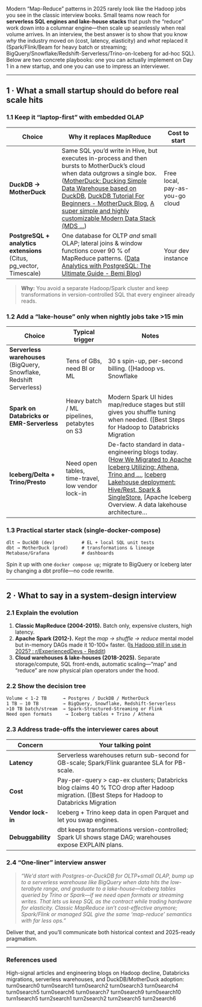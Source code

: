 Modern “Map-Reduce” patterns in 2025 rarely look like the Hadoop jobs you see in the classic interview books.  Small teams now reach for **serverless SQL engines and lake-house stacks** that push the “reduce” work down into a columnar engine—then scale up seamlessly when real volume arrives.  In an interview, the best answer is to show that you know *why* the industry moved on (cost, latency, elasticity) and *what* replaced it (Spark/Flink/Beam for heavy batch or streaming; BigQuery/Snowflake/Redshift-Serverless/Trino-on-Iceberg for ad-hoc SQL).  Below are two concrete playbooks: one you can actually implement on Day 1 in a new startup, and one you can use to impress an interviewer.

---

## 1 · What a small startup should do **before** real scale hits

### 1.1  Keep it “laptop-first” with embedded OLAP  
| Choice | Why it replaces MapReduce | Cost to start |
|--------|---------------------------|---------------|
| **DuckDB → MotherDuck** | Same SQL you’d write in Hive, but executes in-process and then bursts to MotherDuck’s cloud when data outgrows a single box.  ([MotherDuck: Ducking Simple Data Warehouse based on DuckDB](https://motherduck.com/?utm_source=chatgpt.com), [DuckDB Tutorial For Beginners - MotherDuck Blog](https://motherduck.com/blog/duckdb-tutorial-for-beginners/?utm_source=chatgpt.com), [A super simple and highly customizable Modern Data Stack (MDS ...](https://medium.com/%40rahul_39479/a-super-simple-and-highly-customizable-modern-data-stack-mds-in-a-box-using-dlt-and-motherduck-d6482ce9fab4?utm_source=chatgpt.com)) | Free local, pay-as-you-go cloud |
| **PostgreSQL + analytics extensions** (Citus, pg\_vector, Timescale) | One database for OLTP *and* small OLAP; lateral joins & window functions cover 90 % of MapReduce patterns.  ([Data Analytics with PostgreSQL: The Ultimate Guide - Bemi Blog](https://blog.bemi.io/analytics-with-postgresql/?utm_source=chatgpt.com)) | Your dev instance |

> **Why:** You avoid a separate Hadoop/Spark cluster and keep transformations in version-controlled SQL that every engineer already reads.

### 1.2  Add a “lake-house” only when nightly jobs take >15 min  
| Choice | Typical trigger | Notes |
|--------|-----------------|-------|
| **Serverless warehouses** (BigQuery, Snowflake, Redshift Serverless) | Tens of GBs, need BI or ML | 30 s spin-up, per-second billing.  ([Hadoop vs. Snowflake | Comparing Performance, Cost & Use Cases](https://www.acceldata.io/blog/hadoop-vs-snowflake?utm_source=chatgpt.com), [After BigQuery and Snowflake: What comes next? (Felipe's version)](https://hoffa.medium.com/after-bigquery-and-snowflake-what-comes-next-felipes-version-7ee50db5d59a?utm_source=chatgpt.com), [Hadoop Alternatives: Top Big Data Platforms for 2025 - Acceldata](https://www.acceldata.io/blog/5-hadoop-alternatives-for-lightning-fast-big-data-analytics?utm_source=chatgpt.com)) |
| **Spark on Databricks or EMR-Serverless** | Heavy batch / ML pipelines, petabytes on S3 | Modern Spark UI hides map/reduce stages but still gives you shuffle tuning when needed.  ([Best Steps for Hadoop to Databricks Migration | LumenData](https://lumendata.com/blogs/best-steps-hadoop-to-databricks-migration/?utm_source=chatgpt.com), [Migrate Hadoop to Lakehouse Architecture | Databricks Blog](https://www.databricks.com/blog/2021/08/06/5-key-steps-to-successfully-migrate-from-hadoop-to-the-lakehouse-architecture.html?utm_source=chatgpt.com), [Migrating Hadoop to Databricks - a deeper dive - SunnyData](https://www.sunnydata.ai/blog/hadoop-to-databricks-migration-deeper-dive?utm_source=chatgpt.com)) |
| **Iceberg/Delta + Trino/Presto** | Need open tables, time-travel, low vendor lock-in | De-facto standard in data-engineering blogs today.  ([How We Migrated to Apache Iceberg Utilizing: Athena, Trino and ...](https://medium.com/%40sharon-53595/how-we-migrated-to-apache-iceberg-utilizing-athena-trino-and-spark-58c6875b5641?utm_source=chatgpt.com), [Iceberg Lakehouse deployment: Hive/Rest, Spark & SingleStore](https://medium.com/%40pilipets.gleb/fast-track-iceberg-lakehouse-deployment-docker-for-hive-rest-minio-spark-singlestore-90bdf9f960d7?utm_source=chatgpt.com), [Apache Iceberg Overview. A data lakehouse architecture… | by PI ...](https://medium.com/%40pi_45757/apache-iceberg-overview-28a831f07116?utm_source=chatgpt.com), [Building a Local Data Lake from scratch with MinIO, Iceberg, Spark ...](https://medium.com/data-engineer-things/building-a-local-data-lake-from-scratch-with-minio-iceberg-spark-starrocks-mage-and-docker-c12436e6ff9d?utm_source=chatgpt.com)) |

### 1.3  Practical starter stack (single-docker-compose)

```
dlt → DuckDB (dev)          # EL + local SQL unit tests
dbt → MotherDuck (prod)     # transformations & lineage
Metabase/Grafana            # dashboards
```

Spin it up with one `docker compose up`; migrate to BigQuery or Iceberg later by changing a dbt profile—no code rewrite.

---

## 2 · What to say in a system-design interview

### 2.1  Explain the evolution
1. **Classic MapReduce (2004-2015).** Batch only, expensive clusters, high latency.  
2. **Apache Spark (2012-).** Kept the *map → shuffle → reduce* mental model but in-memory DAGs made it 10-100× faster.  ([Is Hadoop still in use in 2025? : r/ExperiencedDevs - Reddit](https://www.reddit.com/r/ExperiencedDevs/comments/1in669d/is_hadoop_still_in_use_in_2025/?utm_source=chatgpt.com))  
3. **Cloud warehouses & lake-houses (2018-2025).** Separate storage/compute, SQL front-ends, automatic scaling—“map” and “reduce” are now physical plan operators under the hood.

### 2.2  Show the decision tree

```
Volume < 1-2 TB      → Postgres / DuckDB / MotherDuck
1 TB – 10 TB         → BigQuery, Snowflake, Redshift-Serverless
>10 TB batch/stream  → Spark-Structured-Streaming or Flink
Need open formats     → Iceberg tables + Trino / Athena
```

### 2.3  Address trade-offs the interviewer cares about
| Concern | Your talking point |
|---------|--------------------|
| **Latency** | Serverless warehouses return sub-second for GB-scale; Spark/Flink guarantee SLA for PB-scale. |
| **Cost** | Pay-per-query > cap-ex clusters; Databricks blog claims 40 % TCO drop after Hadoop migration.  ([Best Steps for Hadoop to Databricks Migration | LumenData](https://lumendata.com/blogs/best-steps-hadoop-to-databricks-migration/?utm_source=chatgpt.com), [Architect's Guide to Migrating from Hadoop to a Data Lakehouse](https://blog.min.io/architects-guide-to-migrating-from-hadoop-to-a-data-lakehouse/?utm_source=chatgpt.com)) |
| **Vendor lock-in** | Iceberg + Trino keep data in open Parquet and let you swap engines. |
| **Debuggability** | dbt keeps transformations version-controlled; Spark UI shows stage DAG; warehouses expose EXPLAIN plans. |

### 2.4  “One-liner” interview answer  
> *“We’d start with Postgres-or-DuckDB for OLTP+small OLAP, bump up to a serverless warehouse like BigQuery when data hits the low-terabyte range, and graduate to a lake-house—Iceberg tables queried by Trino or Spark—if we need open formats or streaming writes.  That lets us keep SQL as the contract while trading hardware for elasticity.  Classic MapReduce isn’t cost-effective anymore; Spark/Flink or managed SQL give the same ‘map-reduce’ semantics with far less ops.”*

Deliver that, and you’ll communicate both historical context and 2025-ready pragmatism.

---

### References used
High-signal articles and engineering blogs on Hadoop decline, Databricks migrations, serverless warehouses, and DuckDB/MotherDuck adoption:  
turn0search0 turn0search1 turn0search2 turn0search3 turn0search4 turn0search5 turn0search6 turn0search7 turn0search9 turn0search10 turn1search5 turn2search1 turn2search2 turn2search5 turn2search6